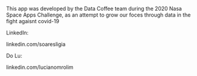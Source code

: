 This app was developed by the Data Coffee team during the 2020 Nasa Space Apps Challenge, as an attempt to grow our foces through data in the fight agaisnt covid-19

LinkedIn:

linkedin.com/soaresligia 

Do Lu:

linkedin.com/lucianomrolim